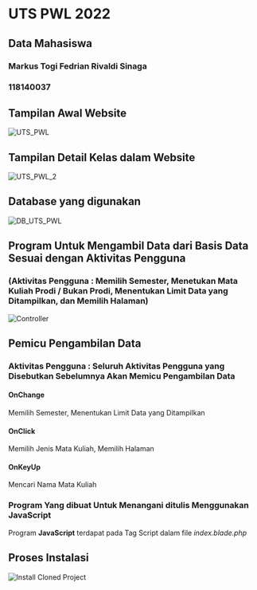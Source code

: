 # UTS PWL 2022

## Data Mahasiswa
### Markus Togi Fedrian Rivaldi Sinaga
### 118140037

## Tampilan Awal Website
![UTS_PWL](https://user-images.githubusercontent.com/83974305/161437548-235bc6de-5023-473b-b340-236d986bc2ed.jpg)

## Tampilan Detail Kelas dalam Website
![UTS_PWL_2](https://user-images.githubusercontent.com/83974305/161437575-0aaf7f8c-8d19-4ca2-95cc-2442f4107a1e.jpg)

## Database yang digunakan
![DB_UTS_PWL](https://user-images.githubusercontent.com/83974305/161437585-b210e726-c903-4e23-b8ed-9d59ad287722.jpg)

## Program Untuk Mengambil Data dari Basis Data Sesuai dengan Aktivitas Pengguna
### (Aktivitas Pengguna : Memilih Semester, Menetukan Mata Kuliah Prodi / Bukan Prodi, Menentukan Limit Data yang Ditampilkan, dan Memilih Halaman)
![Controller](https://user-images.githubusercontent.com/83974305/161437966-de19aded-e660-4590-8fe4-5d824182a579.png)

## Pemicu Pengambilan Data
### Aktivitas Pengguna : Seluruh Aktivitas Pengguna yang Disebutkan Sebelumnya Akan Memicu Pengambilan Data
#### **OnChange**
Memilih Semester, Menentukan Limit Data yang Ditampilkan
#### **OnClick**
Memilih Jenis Mata Kuliah, Memilih Halaman
#### **OnKeyUp**
Mencari Nama Mata Kuliah

### Program Yang dibuat Untuk Menangani ditulis Menggunakan **JavaScript**
Program **JavaScript** terdapat pada Tag Script dalam file _index.blade.php_

## Proses Instalasi
![Install Cloned Project](https://user-images.githubusercontent.com/83974305/161438487-2176f4f3-5c97-4b6a-a44d-fb879ee74977.PNG)
